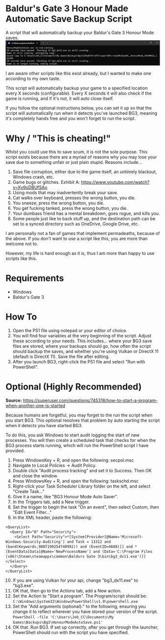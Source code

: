 # Baldur's Gate 3 Honour Made Automatic Save Backup Script
A script that will automatically backup your Baldur's Gate 3 Honour Mode saves.
![Example of Usage](ScriptExample.png?raw=true "Example of Usage")

I am aware other scripts like this exist already, but I wanted to make one according to my own taste.

This script will automatically backup your game to a specified location every X seconds (configurable). Every X seconds it will also check if the game is running, and if it's not, it will auto close itself.

If you follow the optional instructions below, you can set it up so that the script will automatically run when it detects you've launched BG3, meaning it's completely hands free and you won't forget to run the script.

# Why / "This is cheating!"
Whilst you could use this to save scum, it is not the sole purpose. This script exists because there are a myriad of reasons why you may lose your save due to something unfair or just plain stupid. Reasons include...
1. Save file corruption, either due to the game itself, an untimely blackout, Windows crash, etc.
2. Game bugs or glitches. Exhibit A: https://www.youtube.com/watch?v=Xy9oDBUfSAo
3. Using mods that may inadvertently break your save.
5. Cat walks over keyboard, presses the wrong button, you die.
6. You sneeze, press the wrong button, you die.
7. You get fucking tanked, press the wrong button, you die.
8. Your dumbass friend has a mental breakdown, goes rogue, and kills you.
9. Some people just like to back stuff up, and the destination path can be set to a synced directory such as OneDrive, Google Drive, etc.

I am personally not a fan of games that implement permadeaths, because of the above. If you don't want to use a script like this, you are more than welcome not to.

However, my life is hard enough as it is, thus I am more than happy to use scripts like this.

# Requirements
- Windows
- Baldur's Gate 3

# How To
1. Open the PS1 file using notepad or your editor of choice.
2. You will find four variables at the very beginning of the script. Adjust these according to your needs. This includes... where your BG3 save files are stored, where your backups should go, how often the script should backup the saves, and whether you're using Vulkan or DirectX 11 (default is DirectX 11). Save the file after editing.
4. After you launch BG3, right-click the PS1 file and select "Run with PowerShell".

# Optional (Highly Recommended)
**Source:** https://superuser.com/questions/745318/how-to-start-a-program-when-another-one-is-started

Because humans are forgetful, you may forget to the run the script when you start BG3. This optional resolves that problem by auto starting the script when it detects you have started BG3.

To do this, you ask Windows to start audit logging the start of new processes. You will then create a scheduled task that checks for when the BG3 process starts running, which will run the PowerShell script I have provided.

1. Press WindowsKey + R, and open the following: secpol.msc
2. Navigate to Local Policies -> Audit Policy.
3. Double click "Audit process tracking" and set it to Success. Then OK and close the window.
4. Press WindowsKey + R, and open the following: taskschd.msc
5. Right-click your Task Scheduler Library folder on the left, and select "Create Task..."
6. Give it a name, like "BG3 Honour Mode Auto Saver".
7. In the Triggers tab, add a New trigger.
8. Set the trigger to begin the task "On an event", then select Custom, then "Edit Event Filter..."
9. In the XML header, paste the following: 
```
<QueryList>
  <Query Id="0" Path="Security">
    <Select Path="Security">*[System[Provider[@Name='Microsoft-Windows-Security-Auditing'] and Task = 13312 and (band(Keywords,9007199254740992)) and (EventID=4688)]] and *[EventData[Data[@Name='NewProcessName'] and (Data='C:\Program Files (x86)\Steam\steamapps\common\Baldurs Gate 3\bin\bg3_dx11.exe')]]</Select>
  </Query>
</QueryList>
```
10. If you are using Vulkan for your api, change "bg3_dx11.exe" to "bg3.exe".
11. OK that, then go to the Actions tab, add a New action.
12. Set the Action to "Start a program". The Program/script should be: ```C:\Windows\System32\WindowsPowerShell\v1.0\powershell.exe```
13. Set the "Add arguments (optional):" to the following, ensuring you change it to reflect wherever you have stored your version of the script.
```PowerShell -file 'C:\Users\Jeb_CC\Documents\My Games\Backups\Bg3\HonourModeAutoSave.ps1'```
14. OK that. Run BG3. If set up correctly, after you get through the launcher, PowerShell should run with the script you have specified.
